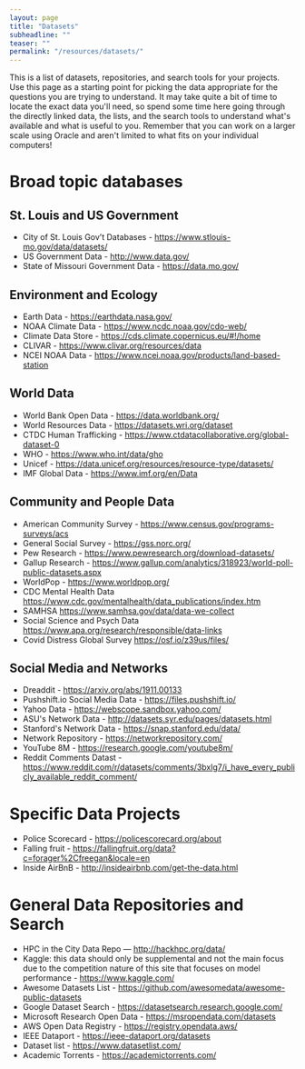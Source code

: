 ```yaml
---
layout: page
title: "Datasets"
subheadline: "" 
teaser: ""
permalink: "/resources/datasets/"
---
```


This is a list of datasets, repositories, and search tools for your projects. Use this page as a starting point for picking the data appropriate for the questions you are trying to understand. It may take quite a bit of time to locate the exact data you'll need, so spend some time here going through the directly linked data, the lists, and the search tools to understand what's available and what is useful to you. Remember that you can work on a larger scale using Oracle and aren't limited to what fits on your individual computers! 

# Broad topic databases

## St. Louis and US Government
- City of St. Louis Gov’t Databases - <a href="https://www.stlouis-mo.gov/data/datasets/">https://www.stlouis-mo.gov/data/datasets/ </a>
- US Government Data - <a href="http://www.data.gov/">http://www.data.gov/ </a>
- State of Missouri Government Data - <a href="https://data.mo.gov/">https://data.mo.gov/</a>

## Environment and Ecology
- Earth Data - <a href="https://earthdata.nasa.gov">https://earthdata.nasa.gov/</a>
- NOAA Climate Data - <a href="https://www.ncdc.noaa.gov/cdo-web/">https://www.ncdc.noaa.gov/cdo-web/</a>
- Climate Data Store - <a href="https://cds.climate.copernicus.eu/#!/home">https://cds.climate.copernicus.eu/#!/home</a>
- CLIVAR - <a href="https://www.clivar.org/resources/data">https://www.clivar.org/resources/data</a>
- NCEI NOAA Data - <a href="https://www.ncei.noaa.gov/products/land-based-station">https://www.ncei.noaa.gov/products/land-based-station</a>

## World Data
- World Bank Open Data - <a href="https://data.worldbank.org/">https://data.worldbank.org/</a>
- World Resources Data - <a href="https://datasets.wri.org/dataset">https://datasets.wri.org/dataset</a>
- CTDC Human Trafficking - <a href="https://www.ctdatacollaborative.org/global-dataset-0">https://www.ctdatacollaborative.org/global-dataset-0</a>
- WHO - <a href="https://www.who.int/data/gho">https://www.who.int/data/gho</a>
- Unicef - <a href="https://data.unicef.org/resources/resource-type/datasets/">https://data.unicef.org/resources/resource-type/datasets/</a>
- IMF Global Data - <a href="https://www.imf.org/en/Data">https://www.imf.org/en/Data</a>

## Community and People Data
- American Community Survey - <a href="https://www.census.gov/programs-surveys/acs">https://www.census.gov/programs-surveys/acs</a>
- General Social Survey - <a href="https://gss.norc.org/">https://gss.norc.org/</a>
- Pew Research - <a href="https://www.pewresearch.org/download-datasets/">https://www.pewresearch.org/download-datasets/</a>
- Gallup Research - <a href="https://www.gallup.com/analytics/318923/world-poll-public-datasets.aspx">https://www.gallup.com/analytics/318923/world-poll-public-datasets.aspx</a>
- WorldPop - <a href="https://www.worldpop.org/">https://www.worldpop.org/</a>
- CDC Mental Health Data <a href="https://www.cdc.gov/mentalhealth/data_publications/index.htm">https://www.cdc.gov/mentalhealth/data_publications/index.htm</a>
- SAMHSA <a href="https://www.samhsa.gov/data/data-we-collect">https://www.samhsa.gov/data/data-we-collect</a>
- Social Science and Psych Data <a href="https://www.apa.org/research/responsible/data-links">https://www.apa.org/research/responsible/data-links </a>
- Covid Distress Global Survey <a href="https://osf.io/z39us/files/"> https://osf.io/z39us/files/</a>

## Social Media and Networks
- Dreaddit - <a href="https://arxiv.org/abs/1911.00133">https://arxiv.org/abs/1911.00133</a>
- Pushshift.io Social Media Data - <a href="https://files.pushshift.io/">https://files.pushshift.io/</a>
- Yahoo Data - <a href="https://webscope.sandbox.yahoo.com/">https://webscope.sandbox.yahoo.com/</a>
- ASU's Network Data - <a href="http://datasets.syr.edu/pages/datasets.html">http://datasets.syr.edu/pages/datasets.html</a>
- Stanford's Network Data - <a href="https://snap.stanford.edu/data/">https://snap.stanford.edu/data/</a>
- Network Repository - <a href="https://networkrepository.com/">https://networkrepository.com/</a>
- YouTube 8M - <a href="https://research.google.com/youtube8m">https://research.google.com/youtube8m/</a>
- Reddit Comments Datast - <a href="https://www.reddit.com/r/datasets/comments/3bxlg7/i_have_every_publicly_available_reddit_comment/">https://www.reddit.com/r/datasets/comments/3bxlg7/i_have_every_publicly_available_reddit_comment/</a>


# Specific Data Projects
- Police Scorecard - <a href="https://policescorecard.org/about">https://policescorecard.org/about</a>
- Falling fruit - <a href="https://fallingfruit.org/data?c=forager%2Cfreegan&locale=en">https://fallingfruit.org/data?c=forager%2Cfreegan&locale=en</a>
- Inside AirBnB - <a href="http://insideairbnb.com/get-the-data.html">http://insideairbnb.com/get-the-data.html</a>


# General Data Repositories and Search
- HPC in the City Data Repo — <a href="http://hackhpc.org/data/">http://hackhpc.org/data/</a>
- Kaggle: this data should only be supplemental and not the main focus due to the competition nature of this site that focuses on model performance - <a href="https://www.kaggle.com/">https://www.kaggle.com/</a>
- Awesome Datasets List - <a href="https://github.com/awesomedata/awesome-public-datasets">https://github.com/awesomedata/awesome-public-datasets</a>
- Google Dataset Search - <a href="https://datasetsearch.research.google.com/">https://datasetsearch.research.google.com/</a>
- Microsoft Research Open Data - <a href="https://msropendata.com/datasets">https://msropendata.com/datasets</a>
- AWS Open Data Registry - <a href="https://registry.opendata.aws/">https://registry.opendata.aws/</a>
- IEEE Dataport - <a href="https://ieee-dataport.org/datasets">https://ieee-dataport.org/datasets</a>
- Dataset list - <a href="https://www.datasetlist.com/">https://www.datasetlist.com/</a>
- Academic Torrents - <a href="https://academictorrents.com/">https://academictorrents.com/</a>

